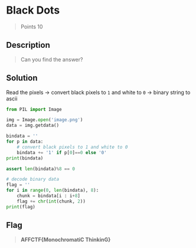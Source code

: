 # Black Dots
> Points 10

## Description
> Can you find the answer?

## Solution
Read the pixels -> convert black pixels to `1` and white to `0` -> binary string to ascii

```py
from PIL import Image

img = Image.open('image.png')
data = img.getdata()

bindata = ''
for p in data:
	# convert black pixels to 1 and white to 0
	bindata += '1' if p[0]==0 else '0'
print(bindata)

assert len(bindata)%8 == 0

# decode binary data
flag = ''
for i in range(0, len(bindata), 8):
	chunk = bindata[i : i+8]
	flag += chr(int(chunk, 2))
print(flag)

```
## Flag
> **AFFCTF{MonochromatiC ThinkinG}**
